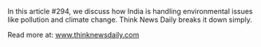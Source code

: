 In this article #294, we discuss how India is handling environmental issues like pollution and climate change. Think News Daily breaks it down simply.

Read more at: www.thinknewsdaily.com